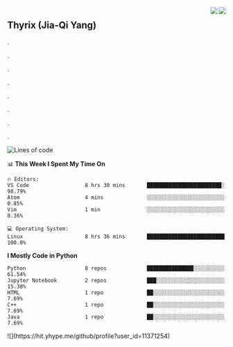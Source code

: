 <div>

<a href="#">
<img align="right" src='https://github-readme-stats.vercel.app/api?username=ThyrixYang&show_icons=true'>
</a>
<a href="#">
<img align="right" src='https://github-readme-stats.vercel.app/api/wakatime?username=thyrix'>
</a>

</div>

## Thyrix (Jia-Qi Yang)



.

.

.

.

.

.

.

.

<div>

<!--START_SECTION:waka-->
![Lines of code](https://img.shields.io/badge/From%20Hello%20World%20I%27ve%20Written-223941%20lines%20of%20code-blue)

📊 **This Week I Spent My Time On** 

```text
🔥 Editors: 
VS Code                  8 hrs 30 mins       ████████████████████████░   98.79% 
Atom                     4 mins              ░░░░░░░░░░░░░░░░░░░░░░░░░   0.85% 
Vim                      1 min               ░░░░░░░░░░░░░░░░░░░░░░░░░   0.36%

💻 Operating System: 
Linux                    8 hrs 36 mins       █████████████████████████   100.0%

```

**I Mostly Code in Python** 

```text
Python                   8 repos             ███████████████░░░░░░░░░░   61.54% 
Jupyter Notebook         2 repos             ███░░░░░░░░░░░░░░░░░░░░░░   15.38% 
HTML                     1 repo              ██░░░░░░░░░░░░░░░░░░░░░░░   7.69% 
C++                      1 repo              ██░░░░░░░░░░░░░░░░░░░░░░░   7.69% 
Java                     1 repo              ██░░░░░░░░░░░░░░░░░░░░░░░   7.69%

```



<!--END_SECTION:waka-->

</div>
![](https://hit.yhype.me/github/profile?user_id=11371254)
